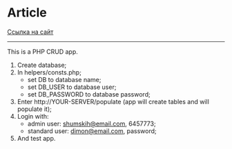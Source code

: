Article
==========
[Ссылка на сайт](https://articles.guttatus.ru/)
***
This is a PHP CRUD app.

1. Create database;
2. In helpers/consts.php;
    * set DB to database name;
    * set DB_USER to database user;
    * set DB_PASSWORD to database password;
3. Enter http://YOUR-SERVER/populate (app will create tables and will populate it);
4. Login with:
    * admin user: shumskih@email.com, 6457773;
    * standard user: dimon@email.com, password;
5. And test app.